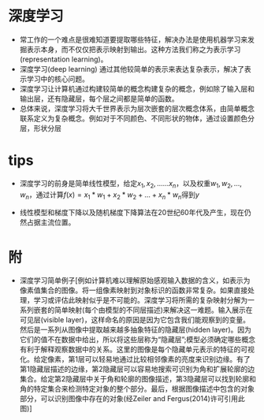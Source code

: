 # 深度学习

* 常工作的一个难点是很难知道要提取哪些特征，解决办法是使用机器学习来发掘表示本身，而不仅仅把表示映射到输出。这种方法我们称之为表示学习(representation learning)。
* 深度学习(deep learning) 通过其他较简单的表示来表达复杂表示，解决了表示学习中的核心问题。
* 深度学习让计算机通过构建较简单的概念构建复杂的概念，例如除了输入层和输出层，还有隐藏层，每个层之间都是简单的函数。
* 总体来说，深度学习将大千世界表示为层次嵌套的层次概念体系，由简单概念联系定义为复杂概念。例如对于不同颜色、不同形状的物体，通过设置颜色分层，形状分层
# tips
* 深度学习的前身是简单线性模型，给定$x_1, x_2,......x_n$，以及权重$w_1,w_2,…,w_n$，通过计算$f(x) = x_1*w_1 + x_2*w_2 + ... + x_n * w_n$得到$y$

* 线性模型和梯度下降以及随机梯度下降算法在20世纪60年代及产生，现在仍然占据主流位置。





# 附
* 深度学习简单例子[例如计算机难以理解原始感观输入数据的含义，如表示为像素值集合的图像。将一组像素映射到对象标识的函数非常复杂。如果直接处理，学习或评估此映射似乎是不可能的。深度学习将所需的复杂映射分解为一系列嵌套的简单映射(每个由模型的不同层描述)来解决这一难题。输入展示在可见层(visible layer)，这样命名的原因是因为它包含我们能观察到的变量。然后是一系列从图像中提取越来越多抽象特征的隐藏层(hidden layer)。因为它们的值不在数据中给出，所以将这些层称为“隐藏层”;模型必须确定哪些概念有利于解释观察数据中的关系。这里的图像是每个隐藏单元表示的特征的可视化。给定像素，第1层可以轻易地通过比较相邻像素的亮度来识别边缘。有了第1隐藏层描述的边缘，第2隐藏层可以容易地搜索可识别为角和扩展轮廓的边集合。给定第2隐藏层中关于角和轮廓的图像描述，第3隐藏层可以找到轮廓和角的特定集合来检测特定对象的整个部分。最后，根据图像描述中包含的对象部分，可以识别图像中存在的对象(经Zeiler and Fergus(2014)许可引用此图)]